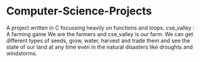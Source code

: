 # Computer-Science-Projects
A project written in C focussing heavily on functions and loops.
cse_valley : A farming game
We are the farmers and cse_valley is our farm. We can get different types of seeds, grow, water, harvest and
trade them and see the state of our land at any time even in the natural disasters like droughts and windstorms.
